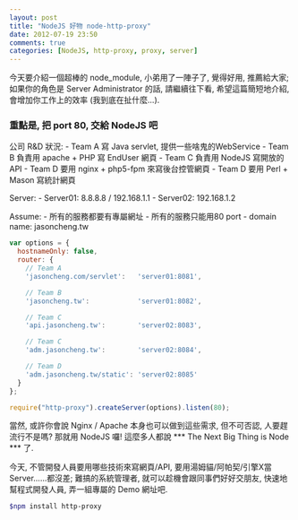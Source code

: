 ```yaml
---
layout: post
title: "NodeJS 好物 node-http-proxy"
date: 2012-07-19 23:50
comments: true
categories: [NodeJS, http-proxy, proxy, server]
---
```


今天要介紹一個超棒的 node_module, 小弟用了一陣子了, 覺得好用, 推薦給大家; 
如果你的角色是 Server Administrator 的話,
請繼續往下看, 希望這篇簡短地介紹, 會增加你工作上的效率 (我到底在扯什麼...).

### 重點是, 把 port 80, 交給 NodeJS 吧 ####

公司 R&D 狀況: 
    - Team A 寫 Java servlet, 提供一些啥鬼的WebService
    - Team B 負責用 apache + PHP 寫 EndUser 網頁
    - Team C 負責用 NodeJS 寫開放的API
    - Team D 要用 nginx + php5-fpm 來寫後台控管網頁
    - Team D 要用 Perl + Mason 寫統計網頁

Server:
    - Server01: 8.8.8.8 / 192.168.1.1
    - Server02: 192.168.1.2

Assume:
    - 所有的服務都要有專屬網址
    - 所有的服務只能用80 port
    - domain name: jasoncheng.tw

``` js 在 server01 只要寫幾行code, 一切就幫你搞定
var options = {
  hostnameOnly: false,
  router: {
    // Team A
    'jasoncheng.com/servlet':   'server01:8081',

    // Team B
    'jasoncheng.tw':            'server01:8082',

    // Team C
    'api.jasoncheng.tw':        'server02:8083',

    // Team C
    'adm.jasoncheng.tw':        'server02:8084',

    // Team D 
    'adm.jasoncheng.tw/static': 'server02:8085'
  }
};

require("http-proxy").createServer(options).listen(80);
```

當然, 或許你會說 Nginx / Apache 本身也可以做到這些需求, 但不可否認, 人要趕流行不是嗎?
那就用 NodeJS 囉! 這麼多人都說 *** The Next Big Thing is Node *** 了.

今天, 不管開發人員要用哪些技術來寫網頁/API, 要用湯姆貓/阿帕契/引擎X當Server......都沒差; 
難搞的系統管理者, 就可以趁機會跟同事們好好交朋友, 快速地幫程式開發人員, 弄一組專屬的 Demo 網址吧.


``` sh Do It Now!!
$npm install http-proxy
```
